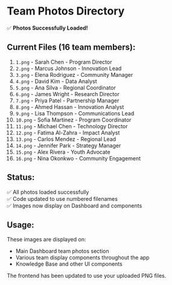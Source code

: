 # Team Photos Directory

✅ **Photos Successfully Loaded!**

## Current Files (16 team members):

1. `1.png` - Sarah Chen - Program Director
2. `2.png` - Marcus Johnson - Innovation Lead
3. `3.png` - Elena Rodriguez - Community Manager
4. `4.png` - David Kim - Data Analyst
5. `5.png` - Ana Silva - Regional Coordinator
6. `6.png` - James Wright - Research Director
7. `7.png` - Priya Patel - Partnership Manager
8. `8.png` - Ahmed Hassan - Innovation Analyst
9. `9.png` - Lisa Thompson - Communications Lead
10. `10.png` - Sofia Martinez - Program Coordinator
11. `11.png` - Michael Chen - Technology Director
12. `12.png` - Fatima Al-Zahra - Impact Analyst
13. `13.png` - Carlos Mendez - Regional Lead
14. `14.png` - Jennifer Park - Strategy Manager
15. `15.png` - Alex Rivera - Youth Advocate
16. `16.png` - Nina Okonkwo - Community Engagement

## Status:
✅ All photos loaded successfully  
✅ Code updated to use numbered filenames  
✅ Images now display on Dashboard and components  

## Usage:
These images are displayed on:
- Main Dashboard team photos section
- Various team display components throughout the app
- Knowledge Base and other UI components

The frontend has been updated to use your uploaded PNG files.